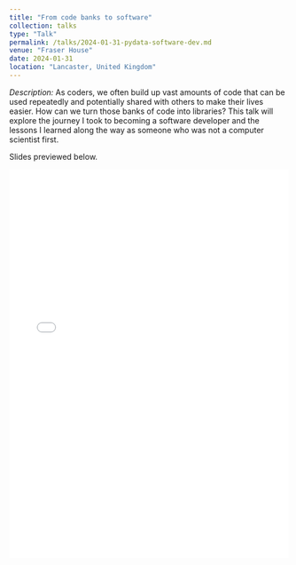 ```yaml
---
title: "From code banks to software"
collection: talks
type: "Talk"
permalink: /talks/2024-01-31-pydata-software-dev.md
venue: "Fraser House"
date: 2024-01-31
location: "Lancaster, United Kingdom"
---
```


*Description:* As coders, we often build up vast amounts of code that can be used repeatedly and potentially shared with others to make their lives easier. How can we turn those banks of code into libraries? This talk will explore the journey I took to becoming a software developer and the lessons I learned along the way as someone who was not a computer scientist first.

Slides previewed below.
<iframe src="/files/slides/SoftwareLifeCycle_PydataJan2024_AMorariu.pdf" width="100%" height="700" frameborder="no" border="0" marginwidth="0" marginheight="0"></iframe>
